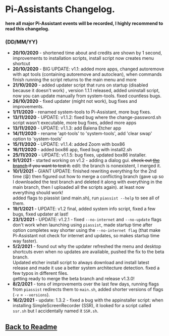  # Pi-Assistants Changelog.
 **here all major Pi-Assistant events will be recorded, I highly recommend to read this changelog.**
 
 ### (DD/MM/YY)
 * **20/10/2020** - shortened time about and credits are shown by 1 second, improvements to installation scripts, install script now creates menu shortcut
 * **20/10/2020** - BIG UPDATE: v1.1: added more apps, changed autoremove with apt tools (containing autoremove and autoclean), when commands finish running the script returns to the main menu and more
 * **21/10/2020** - added updater script that runs on startup (disabled because it doesn't work) , version 1.1.1 released, added uninstall script, now you can update manually from system-tools. fixed countless bugs.
 * **26/10/2020** - fixed updater (might not work), bug fixes and improvements. 
 * **1/11/2020** - renamed system-tools to Pi-Assistant, more bug fixes. 
 * **13/11/2020** - UPDATE: v1.1.2: fixed bug where the change-password.sh script wasn't executable, more bug fixes, added more apps
 * **13/11/2020** - UPDATE: v1.1.3: add Balena Etcher app
 * **14/11/2020** - rename 'apt-tools' to 'system-tools', add 'clear swap' option to 'system-tools'
 * **15/11/2020** - UPDATE: v1.1.4: added Zoom with box86
 * **16/11/2020** - added box86 app, fixed bug with install2.sh
 * **25/11/2020** - UPDATE: v1.1.5: bug fixes, updated box86 installer.
 * **9/1/2021** - started working on v1.2 - adding a dialog gui. ~~check out [the branch](https://github.com/Itai-Nelken/Pi-Assistant/tree/dialog-gui-testing) if you want to test it.~~ edit: the branch is nonexistent, I merged it.
 * **10/1/2021** - GIANT UPDATE: finished rewriting everything for the 2nd time (:tired_face:) then figured out how to merge a conflicting branch (gave up so I downloaded the test branch and deleted it along with everything in the main branch, then I uploaded all the scripts again). at least now everything should work!<br>
added flags to piassist (and main.sh), run `piassist --help` to see all of them.
* **19/1/2021** - UPDATE: v1.2 final, added system info script, fixed a few bugs, fixed updater at last!
* **23/1/2021** - UPDATE: v1.2.1 - fixed `--no-internet` and `--no-update` flags don't work when launching using `piassist`, made startup time after option completes way shorter using the `--no-internet flag` (that make Pi-Assistant not check for internet and updates, so makes startup time way faster).
* **5/2/2021** - found out why the updater refreshed the menu and desktop shortcuts even when no updates are available, pushed the fix to the beta branch.<br>Updated etcher install script to always download and install latest release and made it use a better system architecture detection. fixed a few typos in different files.<br>getting ready to merge the beta branch and release v1.3.0!
* **8/2/2021** - tons of improvements over the last few days, running flags from `piassist` redirects them to `main.sh`, added shorter versions of flags (`-v` = `--versions`).
* **16/2/2021** - update: 1.3.2 - fixed a bug with the appinstaller script: when installing SimpleScreenRecorder (SSR), it looked for a script called `ssr.sh` but I accidentally named it `SSR.sh`.


## [Back to Readme](https://github.com/Itai-Nelken/Pi-Assistant#-pi-assistant)
<!--
# Nothing here is visible here.
TEMPLATE:

* **DD/MM/YY** - fixed... added... getting ready to... etc.
* **DD/MM/YY** - UPDATE: vx.y.z - fixed... added... etc.
* **DD/MM/YY** - BIG UPDATE: vx.y.z - fixed... added... etc.

#DD/MM/YY example
DD=5
MM=2
YY=2021
||
\/
5/2/2021
-->
